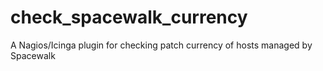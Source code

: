 # check_spacewalk_currency
A Nagios/Icinga plugin for checking patch currency of hosts managed by Spacewalk

